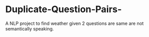 # Duplicate-Question-Pairs-

A NLP project to find weather given 2 questions are same are not semantically speaking.
